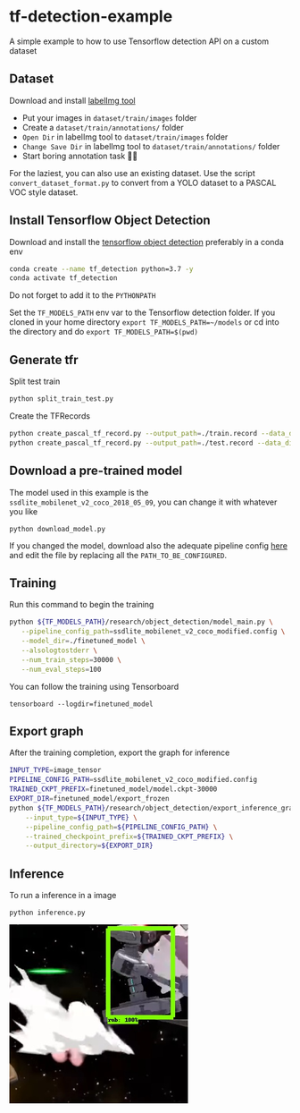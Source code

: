 # tf-detection-example
A simple example to how to use Tensorflow detection API on a custom dataset


## Dataset
Download and install [labelImg tool](https://github.com/tzutalin/labelImg) 

- Put your images in `dataset/train/images` folder
- Create a `dataset/train/annotations/` folder
- `Open Dir` in labelImg tool to `dataset/train/images` folder
- `Change Save Dir` in labelImg tool to `dataset/train/annotations/` folder
- Start boring annotation task :woman_shrugging:

For the laziest, you can also use an existing dataset. 
Use the script `convert_dataset_format.py` to convert from a YOLO dataset to a PASCAL VOC style dataset.

## Install Tensorflow Object Detection
Download and install the [tensorflow object detection](https://github.com/tensorflow/models/blob/master/research/object_detection/g3doc/installation.md) preferably in a conda env
```bash
conda create --name tf_detection python=3.7 -y
conda activate tf_detection
```
Do not forget to add it to the `PYTHONPATH`

Set the `TF_MODELS_PATH` env var to the Tensorflow detection folder.
If you cloned in your home directory `export TF_MODELS_PATH=~/models` 
or cd into the directory and do `export TF_MODELS_PATH=$(pwd)`

## Generate tfr

Split test train
```bash
python split_train_test.py
```

Create the TFRecords
```bash
python create_pascal_tf_record.py --output_path=./train.record --data_dir=dataset/train
python create_pascal_tf_record.py --output_path=./test.record --data_dir=dataset/test
```

## Download a pre-trained model
The model used in this example is the `ssdlite_mobilenet_v2_coco_2018_05_09`, you can change it with whatever you like
```
python download_model.py
```
If you changed the model, download also the adequate pipeline config [here](https://github.com/tensorflow/models/tree/master/research/object_detection/samples/configs) 
and edit the file by replacing all the `PATH_TO_BE_CONFIGURED`.


## Training
Run this command to begin the training
 ```bash
python ${TF_MODELS_PATH}/research/object_detection/model_main.py \
    --pipeline_config_path=ssdlite_mobilenet_v2_coco_modified.config \
    --model_dir=./finetuned_model \
    --alsologtostderr \
    --num_train_steps=30000 \
    --num_eval_steps=100
```

You can follow the training using Tensorboard
```
tensorboard --logdir=finetuned_model
```

## Export graph
After the training completion, export the graph for inference

```bash
INPUT_TYPE=image_tensor
PIPELINE_CONFIG_PATH=ssdlite_mobilenet_v2_coco_modified.config
TRAINED_CKPT_PREFIX=finetuned_model/model.ckpt-30000
EXPORT_DIR=finetuned_model/export_frozen
python ${TF_MODELS_PATH}/research/object_detection/export_inference_graph.py \
    --input_type=${INPUT_TYPE} \
    --pipeline_config_path=${PIPELINE_CONFIG_PATH} \
    --trained_checkpoint_prefix=${TRAINED_CKPT_PREFIX} \
    --output_directory=${EXPORT_DIR}
```

## Inference
To run a inference in a image
```
python inference.py
```


![inference](inference.jpg)